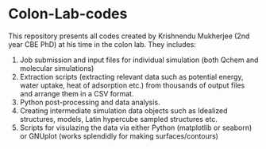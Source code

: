 # Colon-Lab-codes
This repository presents all codes created by Krishnendu Mukherjee (2nd year CBE PhD) at his time in the colon lab. They includes:
1. Job submission and input files for individual simulation (both Qchem and molecular simulations)
2. Extraction scripts (extracting relevant data such as potential energy, water uptake, heat of adsorption etc.) from thousands of output files and arrange them in a CSV format.
3. Python post-processing and data analysis.
4. Creating intermediate simulation data objects such as Idealized structures, models, Latin hypercube sampled structures etc.
5. Scripts for visulazing the data via either Python (matplotlib or seaborn) or GNUplot (works splendidly for making surfaces/contours)


